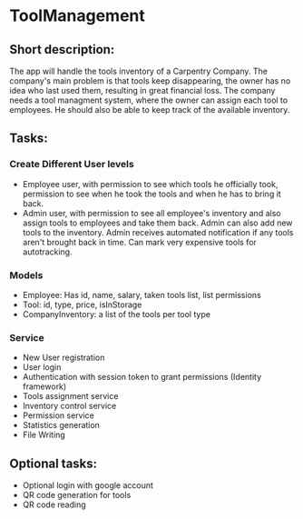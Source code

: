 # ToolManagement

## Short description:
The app will handle the tools inventory of a Carpentry Company.
The company's main problem is that tools keep disappearing, the owner has no idea who last used them, resulting in great financial loss.
The company needs a tool managment system, where the owner can assign each tool to employees. He should also be able to keep track of the available inventory.

## Tasks:
### Create Different User levels
- Employee user, with permission to see which tools he officially took, permission to see when he took the tools and when he has to bring it back.
- Admin user, with permission to see all employee's inventory and also assign tools to employees and take them back.
  Admin can also add new tools to the inventory. Admin receives automated notification if any tools aren't brought back in time.
  Can mark very expensive tools for autotracking.

### Models
- Employee: Has id, name, salary, taken tools list, list permissions
- Tool: id, type, price, isInStorage
- CompanyInventory: a list of the tools per tool type

### Service
- New User registration
- User login
- Authentication with session token to grant permissions (Identity framework)
- Tools assignment service
- Inventory control service
- Permission service
- Statistics generation
- File Writing

## Optional tasks:
- Optional login with google account
- QR code generation for tools
- QR code reading
